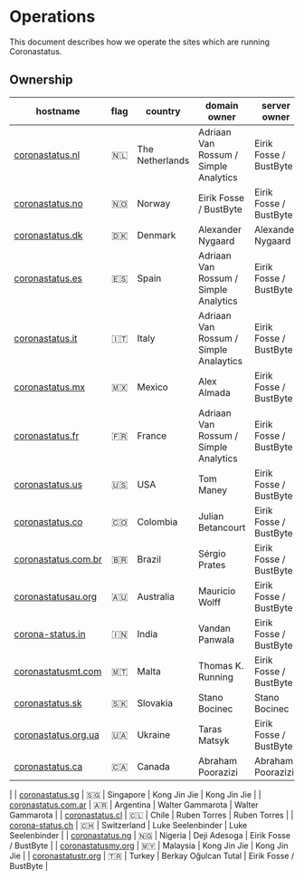 # Operations
This document describes how we operate the sites which are running Coronastatus.

## Ownership

| hostname                                           | flag | country          | domain owner                            | server owner           |
|----------------------------------------------------|:----:|------------------|-----------------------------------------|------------------------|
| [coronastatus.nl](https://coronastatus.nl)         |  🇳🇱  |  The Netherlands | Adriaan Van Rossum / Simple Analytics   | Eirik Fosse / BustByte |
| [coronastatus.no](https://coronastatus.no)         |  🇳🇴  |  Norway          | Eirik Fosse / BustByte                  | Eirik Fosse / BustByte |
| [coronastatus.dk](https://coronastatus.dk)         |  🇩🇰  |  Denmark         | Alexander Nygaard                       | Alexander Nygaard      |
| [coronastatus.es](https://coronastatus.es)         |  🇪🇸  |  Spain           | Adriaan Van Rossum / Simple Analytics   | Eirik Fosse / BustByte |
| [coronastatus.it](https://coronastatus.it)         |  🇮🇹  |  Italy           | Adriaan Van Rossum / Simple Analaytics  | Eirik Fosse / BustByte |
| [coronastatus.mx](https://coronastatus.mx)         |  🇲🇽  |  Mexico          | Alex Almada                             | Eirik Fosse / BustByte |
| [coronastatus.fr](https://coronastatus.fr)         |  🇫🇷  |  France          | Adriaan Van Rossum / Simple Analytics   | Eirik Fosse / BustByte |
| [coronastatus.us](https://coronastatus.us)         |  🇺🇸  |  USA             | Tom Maney                               | Eirik Fosse / BustByte |
| [coronastatus.co](https://coronastatus.co)         |  🇨🇴  |  Colombia        | Julian Betancourt                       | Eirik Fosse / BustByte |
| [coronastatus.com.br](https://coronastatus.com.br) |  🇧🇷  |  Brazil          | Sérgio Prates                           | Eirik Fosse / BustByte |
| [coronastatusau.org](https://coronastatusau.org)   |  🇦🇺  |  Australia       | Mauricio Wolff                          | Eirik Fosse / BustByte |
| [corona-status.in](https://corona-status.in)       |  🇮🇳  |  India           | Vandan Panwala                          | Eirik Fosse / BustByte |
| [coronastatusmt.com](https://coronastatusmt.com)   |  🇲🇹  |  Malta           | Thomas K. Running                       | Eirik Fosse / BustByte |
| [coronastatus.sk](https://coronastatus.sk)         |  🇸🇰  |  Slovakia        | Stano Bocinec                           | Stano Bocinec          |
| [coronastatus.org.ua](https://coronastatus.org.ua) |  🇺🇦  |  Ukraine         | Taras Matsyk                            | Eirik Fosse / BustByte |
| [coronastatus.ca](https://coronastatus.ca)         |  🇨🇦  |  Canada          | Abraham Poorazizi                       | Abraham Poorazizi
|
| [coronastatus.sg](https://coronastatus.sg)         |  🇸🇬  |  Singapore       | Kong Jin Jie                            | Kong Jin Jie           |
| [coronastatus.com.ar](https://coronastatus.com.ar) |  🇦🇷  |  Argentina       | Walter Gammarota                        | Walter Gammarota       |
| [coronastatus.cl](https://coronastatus.cl)         |  🇨🇱  |  Chile           | Ruben Torres                            | Ruben Torres           |
| [corona-status.ch](https://corona-status.ch)       |  🇨🇭  |  Switzerland     | Luke Seelenbinder                       | Luke Seelenbinder      |
| [coronastatus.ng](https://coronastatus.ng)         |  🇳🇬  |  Nigeria         | Deji Adesoga                            | Eirik Fosse / BustByte |
| [coronastatusmy.org](https://coronastatusmy.org)   |  🇲🇾  |  Malaysia        | Kong Jin Jie                            | Kong Jin Jie           |
| [coronastatustr.org](https://coronastatustr.com)   |  🇹🇷  |  Turkey          | Berkay Oğulcan Tutal                    | Eirik Fosse / BustByte |

